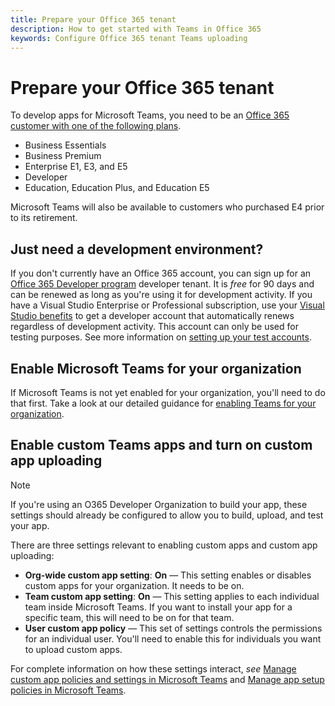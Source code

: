 ```yaml
---
title: Prepare your Office 365 tenant
description: How to get started with Teams in Office 365
keywords: Configure Office 365 tenant Teams uploading
---
```

# Prepare your Office 365 tenant

To develop apps for Microsoft Teams, you need to be an [Office 365 customer with one of the following plans](https://products.office.com/business/compare-more-office-365-for-business-plans).

* Business Essentials
* Business Premium
* Enterprise E1, E3, and E5
* Developer
* Education, Education Plus, and Education E5

Microsoft Teams will also be available to customers who purchased E4 prior to its retirement.

## Just need a development environment?

If you don't currently have an Office 365 account, you can sign up for an [Office 365 Developer program](https://dev.office.com/devprogram) developer tenant. It is *free* for 90 days and can be renewed as long as you're using it for development activity. If you have a Visual Studio Enterprise or Professional subscription, use your [Visual Studio benefits](https://aka.ms/MyVisualStudioBenefits) to get a developer account that automatically renews regardless of development activity. This account can only be used for testing purposes. See more information on [setting up your test accounts](https://docs.microsoft.com/office/developer-program/office-365-developer-program-get-started).

## Enable Microsoft Teams for your organization

If Microsoft Teams is not yet enabled for your organization, you'll need to do that first. Take a look at our detailed guidance for [enabling Teams for your organization](https://docs.microsoft.com/microsoftteams/enable-features-office-365).

## Enable custom Teams apps and turn on custom app uploading

> [!Note] 
> If you're using an O365 Developer Organization to build your app, these settings should already be configured to allow you to build, upload, and test your app.

There are three settings relevant to enabling custom apps and custom app uploading:

* **Org-wide custom app setting**: **On** — This setting enables or disables custom apps for your organization. It needs to be on. 
* **Team custom app setting**: **On** — This setting applies to each individual team inside Microsoft Teams. If you want to install your app for a specific team, this will need to be on for that team.
* **User custom app policy** — This set of settings controls the permissions for an individual user. You'll need to enable this for individuals you want to upload custom apps.

For complete information on how these settings interact, *see* [Manage custom app policies and settings in Microsoft Teams](https://docs.microsoft.com/microsoftteams/teams-custom-app-policies-and-settings) and [Manage app setup policies in Microsoft Teams](https://docs.microsoft.com/microsoftteams/teams-app-setup-policies).
